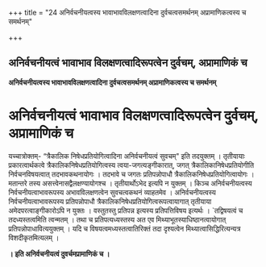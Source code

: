 +++
title = "24 अनिर्वचनीयत्वस्य भावाभावविलक्षणत्वादिना दुर्वचत्वसमर्थनम् अप्रामाणिकत्वस्य च समर्थनम्"

+++


## अनिर्वचनीयत्वं भावाभाव विलक्षणत्वादिरूपत्वेन दुर्वचम्, अप्रामाणिकं च

**अनिर्वचनीयत्वस्य भावाभावविलक्षणत्वादिना दुर्वचत्वसमर्थनम् अप्रामाणिकत्वस्य च समर्थनम्**

# अनिर्वचनीयत्वं भावाभाव विलक्षणत्वादिरूपत्वेन दुर्वचम्, अप्रामाणिकं च 

यच्चात्रोक्तम्- “त्रैकालिक निषेधप्रतियोगित्वादिना अनिर्वचनीयत्वं सुवचम्" इति तदयुक्तम् । तृतीयायाः प्रकारत्वार्थकत्वे त्रैकालिकनिषेधप्रतियोगित्वस्य त्वया-जगत्यङ्गीकारात्, जगत् त्रैकालिकानिषेधप्रतियोगीति निर्वचनविषयत्वात् तदभावकथनायोगः । तदभावे च जगतः प्रतिपन्नोपाधौ त्रैकालिकनिषेधप्रतियोगित्वायोगः । मतान्तरे तस्य असत्त्वेनासद्वैलक्षण्यायोगश्च । तृतीयार्थोऽभेद इत्यपि न युक्तम् । किञ्च अनिर्वचनीयत्वस्य निर्वचनीयत्वाभावरूपस्य अभावविलक्षणत्वेन सुवचत्वकथनं व्याहतमेव । अनिर्वचनीयत्वस्य निर्वचनीयत्वाभावरूपस्य प्रतिपन्नोपाधौ त्रैकालिकनिषेधप्रतियोगित्वरूपत्वायागात् तृतीयाया अमेदपरत्वाङ्गीकारोऽपि न युक्तः । वस्तुतस्तु प्रतिपन्न इत्यस्य प्रतिपत्तिविषय इत्यर्थः । \`तद्विषयत्वं च तदध्यस्तत्वमिति त्वन्मतम् । तथा च प्रतिपत्यध्यस्तस्य अत एव मिथ्याभूतस्याधिष्ठानत्वायोगात् प्रतिपन्नोपाधावित्ययुक्तम् । यदि च विषयत्वमध्यस्तत्वातिरिक्तं तदा दृश्यत्वेन मिथ्यात्वासिद्धिरित्यन्यत्र विशदीकृतमित्यलम् ।

**। इति अनिर्वचनीयत्वं दुवर्चमप्रामाणिकं च ।**

